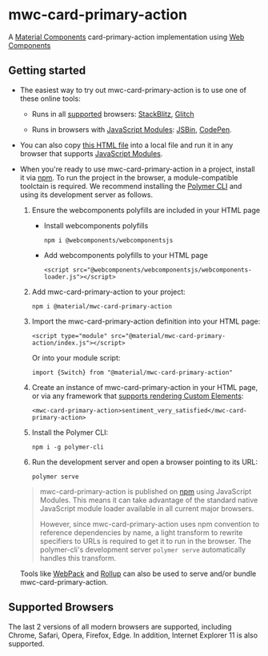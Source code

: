 # mwc-card-primary-action
A [Material Components](https://material.io/develop/) card-primary-action implementation using [Web Components](https://www.webcomponents.org/introduction)

## Getting started

 * The easiest way to try out mwc-card-primary-action is to use one of these online tools:

    * Runs in all [supported](#supported-browsers) browsers: [StackBlitz](https://stackblitz.com/edit/mwc-icon-example?file=index.js), [Glitch](https://glitch.com/edit/#!/mwc-icon-example?path=index.html)

    * Runs in browsers with [JavaScript Modules](https://caniuse.com/#search=modules): [JSBin](http://jsbin.com/qibisux/edit?html,output),
    [CodePen](https://codepen.io/azakus/pen/deZLja).

* You can also copy [this HTML file](https://gist.githubusercontent.com/azakus/f01e9fc2ed04e781ad5a52ded7b296e7/raw/266f2f4f91cbfe89b2acc6ec63957b1a3cfe9b39/index.html) into a local file and run it in any browser that supports [JavaScript Modules]((https://caniuse.com/#search=modules)).

* When you're ready to use mwc-card-primary-action in a project, install it via [npm](https://www.npmjs.com/). To run the project in the browser, a module-compatible toolctain is required. We recommend installing the [Polymer CLI](https://github.com/Polymer/polymer-cli) and using its development server as follows.

  1. Ensure the webcomponents polyfills are included in your HTML page

      - Install webcomponents polyfills

          ```npm i @webcomponents/webcomponentsjs```

      - Add webcomponents polyfills to your HTML page

          ```<script src="@webcomponents/webcomponentsjs/webcomponents-loader.js"></script>```

  1. Add mwc-card-primary-action to your project:

      ```npm i @material/mwc-card-primary-action```

  1. Import the mwc-card-primary-action definition into your HTML page:

      ```<script type="module" src="@material/mwc-card-primary-action/index.js"></script>```

      Or into your module script:

      ```import {Switch} from "@material/mwc-card-primary-action"```

  1. Create an instance of mwc-card-primary-action in your HTML page, or via any framework that [supports rendering Custom Elements](https://custom-elements-everywhere.com/):

      ```<mwc-card-primary-action>sentiment_very_satisfied</mwc-card-primary-action>```

  1. Install the Polymer CLI:

      ```npm i -g polymer-cli```

  1. Run the development server and open a browser pointing to its URL:

      ```polymer serve```

  > mwc-card-primary-action is published on [npm](https://www.npmjs.com/package/@material/mwc-card-primary-action) using JavaScript Modules.
  This means it can take advantage of the standard native JavaScript module loader available in all current major browsers.
  >
  > However, since mwc-card-primary-action uses npm convention to reference dependencies by name, a light transform to rewrite specifiers to URLs is required to get it to run in the browser. The polymer-cli's development server `polymer serve` automatically handles this transform.

  Tools like [WebPack](https://webpack.js.org/) and [Rollup](https://rollupjs.org/) can also be used to serve and/or bundle mwc-card-primary-action.

## Supported Browsers

The last 2 versions of all modern browsers are supported, including
Chrome, Safari, Opera, Firefox, Edge. In addition, Internet Explorer 11 is also supported.